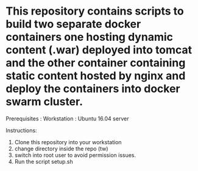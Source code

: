 # This repository contains scripts to build two separate docker containers one hosting dynamic content (.war) deployed into tomcat and the other container containing static content hosted by nginx and deploy the containers into docker swarm cluster.

Prerequisites :
Workstation : Ubuntu 16.04 server 

Instructions:

1. Clone this repository into your workstation
2. change directory inside the repo (tw)
3. switch into root user to avoid permission issues.
4. Run the script setup.sh
